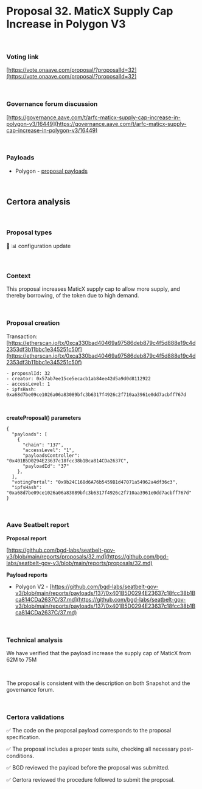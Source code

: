 # Proposal 32. MaticX Supply Cap Increase in Polygon V3

<br>

### Voting link

[https://vote.onaave.com/proposal/?proposalId=32](https://vote.onaave.com/proposal/?proposalId=32)

<br>

### Governance forum discussion

[https://governance.aave.com/t/arfc-maticx-supply-cap-increase-in-polygon-v3/16449](https://governance.aave.com/t/arfc-maticx-supply-cap-increase-in-polygon-v3/16449)

<br>

### Payloads

* Polygon - [proposal payloads](https://polygonscan.com/address/0xEa0BA2aE9E9670B52ce74606e7ED92eaD2013A98#code#F1#L1)

<br>

## Certora analysis

<br>

### Proposal types

:wrench: :bar_chart: configuration update

<br>

### Context

This proposal increases MaticX supply cap to allow more supply, and thereby borrowing, of the token due to high demand.

<br>

### Proposal creation

Transaction: [https://etherscan.io/tx/0xca330bad40469a97586deb879c4f5d888e19c4d2353df3b11bbc1e345251c50f](https://etherscan.io/tx/0xca330bad40469a97586deb879c4f5d888e19c4d2353df3b11bbc1e345251c50f)

```
- proposalId: 32
- creator: 0x57ab7ee15ce5ecacb1ab84ee42d5a9d0d8112922
- accessLevel: 1
- ipfsHash: 0xa68d7be09ce1026a06a83089bfc3b6317f4926c2f710aa3961e0dd7acbff767d
```

<br>

**createProposal() parameters**

```
{
  "payloads": [ 
    { 
      "chain": "137", 
      "accessLevel": "1", 
      "payloadsController": "0x401B5D0294E23637c18fcc38b1Bca814CDa2637C", 
      "payloadId": "37" 
    }, 
  ], 
  "votingPortal": "0x9b24C168d6A76b5459B1d47071a54962a4df36c3", 
  "ipfsHash": "0xa68d7be09ce1026a06a83089bfc3b6317f4926c2f710aa3961e0dd7acbff767d" 
}
```

<br>

### Aave Seatbelt report

**Proposal report**

[https://github.com/bgd-labs/seatbelt-gov-v3/blob/main/reports/proposals/32.md](https://github.com/bgd-labs/seatbelt-gov-v3/blob/main/reports/proposals/32.md)

**Payload reports**

* Polygon V2 - [https://github.com/bgd-labs/seatbelt-gov-v3/blob/main/reports/payloads/137/0x401B5D0294E23637c18fcc38b1Bca814CDa2637C/37.md](https://github.com/bgd-labs/seatbelt-gov-v3/blob/main/reports/payloads/137/0x401B5D0294E23637c18fcc38b1Bca814CDa2637C/37.md)

<br>

### Technical analysis

We have verified that the payload increase the supply cap of MaticX from 62M to 75M

<br>

The proposal is consistent with the description on both Snapshot and the governance forum.

<br>

### Certora validations

:white_check_mark: The code on the proposal payload corresponds to the proposal specification.

:white_check_mark: The proposal includes a proper tests suite, checking all necessary post-conditions. 

:white_check_mark: BGD reviewed the payload before the proposal was submitted. 

:white_check_mark: Certora reviewed the procedure followed to submit the proposal.
